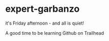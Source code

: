 # expert-garbanzo
it's Friday afternoon - and all is quiet!

A good time to be learning Github on Trailhead
